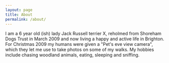 ```yaml
---
layout: page
title: About
permalink: /about/
---
```


I am a 6 year old (ish) lady Jack Russell terrier X, reholmed from Shoreham Dogs Trust in March 2009 and now living a happy and active life in Brighton.
For Christmas 2009 my humans were given a "Pet's eve view camera", which they let me use to take photos on some of my walks.
My hobbies include chasing woodland animals, eating, sleeping and sniffing.